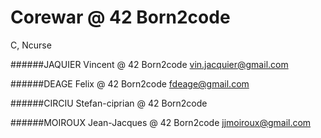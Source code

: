 # Corewar @ 42 Born2code
C, Ncurse

######JAQUIER Vincent @ 42 Born2code
vin.jacquier@gmail.com 

######DEAGE Felix @ 42 Born2code
fdeage@gmail.com

######CIRCIU Stefan-ciprian @ 42 Born2code

######MOIROUX Jean-Jacques @ 42 Born2code
jjmoiroux@gmail.com

